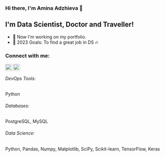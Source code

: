 ### Hi there, I'm Amina Adzhieva 👋

## I'm Data Scientist, Doctor and Traveller!
- 🔭 Now I'm working on my portfolio.
- 🥅 2023 Goals: To find a great job in DS 🔥

### Connect with me:
[<img align="left" alt="aminaadzhieva | Twitter" width="22px" src="https://t.me/adzhievaamina" />][telegram]
[<img align="left" alt="aminaadzhieva | Instagram" width="22px" src="https://instagram.com/a.r.adzhieva?igshid=MmIzYWVlNDQ5Yg==" />][instagram]

<br />

###### DevOps Tools:
Python

###### Databases: 
PostgreSQL, MySQL


###### Data Science: 
Python, Pandas, Numpy, Matplotlib, SciPy, Scikit-learn, TensorFlow, Keras


[telegram]: https://t.me/adzhievaamina
[instagram]: https://www.instagram.com/amina/
